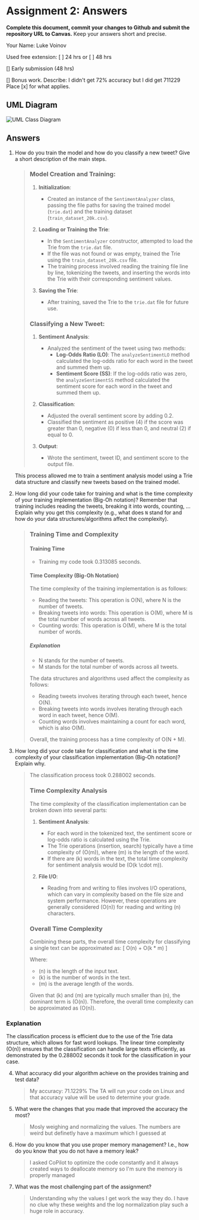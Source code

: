 # Assignment 2: Answers

**Complete this document, commit your changes to Github and submit the repository URL to Canvas.** Keep your answers short and precise.

Your Name: Luke Voinov

Used free extension: [ ] 24 hrs or [ ] 48 hrs

[] Early submission (48 hrs)

[] Bonus work. Describe: I didn't get 72% accuracy but I did get 711229
Place [x] for what applies.


## UML Diagram

![UML Class Diagram](UML_class.png)

## Answers

1. How do you train the model and how do you classify a new tweet? Give a short description of the main steps.

   > ### Model Creation and Training:
   > 1. **Initialization**:
   >    - Created an instance of the `SentimentAnalyzer` class, passing the file paths for saving the trained model (`trie.dat`) and the training dataset (`train_dataset_20k.csv`).
   >
   > 2. **Loading or Training the Trie**:
   >    - In the `SentimentAnalyzer` constructor, attempted to load the Trie from the `trie.dat` file.
   >    - If the file was not found or was empty, trained the Trie using the `train_dataset_20k.csv` file.
   >    - The training process involved reading the training file line by line, tokenizing the tweets, and inserting the words into the Trie with their corresponding sentiment values.
   >
   > 3. **Saving the Trie**:
   >    - After training, saved the Trie to the `trie.dat` file for future use.
   >
   > ### Classifying a New Tweet:
   > 1. **Sentiment Analysis**:
   >    - Analyzed the sentiment of the tweet using two methods:
   >      - **Log-Odds Ratio (LO)**: The `analyzeSentimentLO` method calculated the log-odds ratio for each word in the tweet and summed them up.
   >      - **Sentiment Score (SS)**: If the log-odds ratio was zero, the `analyzeSentimentSS` method calculated the sentiment score for each word in the tweet and summed them up.
   >
   > 2. **Classification**:
   >    - Adjusted the overall sentiment score by adding 0.2.
   >    - Classified the sentiment as positive (4) if the score was greater than 0, negative (0) if less than 0, and neutral (2) if equal to 0.
   >
   > 3. **Output**:
   >    - Wrote the sentiment, tweet ID, and sentiment score to the output file.

   This process allowed me to train a sentiment analysis model using a Trie data structure and classify new tweets based on the trained model.

2. How long did your code take for training and what is the time complexity of your training implementation (Big-Oh notation)? Remember that training includes reading the tweets, breaking it into words, counting, ... Explain why you get this complexity (e.g., what does `N` stand for and how do your data structures/algorithms affect the complexity).

   > ### Training Time and Complexity
   > 
   > #### Training Time
   > - Training my code took 0.313085 seconds.
   >
   > #### Time Complexity (Big-Oh Notation)
   > The time complexity of the training implementation is as follows:
   >
   > - Reading the tweets: This operation is O(N), where N is the number of tweets.
   > - Breaking tweets into words: This operation is O(M), where M is the total number of words across all tweets.
   > - Counting words: This operation is O(M), where M is the total number of words.
   >
   > ##### Explanation
   > - N stands for the number of tweets.
   > - M stands for the total number of words across all tweets.
   >
   > The data structures and algorithms used affect the complexity as follows:
   > - Reading tweets involves iterating through each tweet, hence O(N).
   > - Breaking tweets into words involves iterating through each word in each tweet, hence O(M).
   > - Counting words involves maintaining a count for each word, which is also O(M).
   >
   > Overall, the training process has a time complexity of O(N + M).

3. How long did your code take for classification and what is the time complexity of your classification implementation (Big-Oh notation)? Explain why.

   > The classification process took 0.288002 seconds. 
   >
   > ### Time Complexity Analysis
   >
   > The time complexity of the classification implementation can be broken down into several parts:
   >
   > 1. **Sentiment Analysis**:
   >     - For each word in the tokenized text, the sentiment score or log-odds ratio is calculated using the Trie. 
   >     - The Trie operations (insertion, search) typically have a time complexity of \(O(m)\), where \(m\) is the length of the word. 
   >     - If there are \(k\) words in the text, the total time complexity for sentiment analysis would be \(O(k \cdot m)\).
   >
   > 2. **File I/O**:
   >     - Reading from and writing to files involves I/O operations, which can vary in complexity based on the file size and system performance. However, these operations are generally considered \(O(n)\) for reading and writing \(n\) characters.
   >
   > ### Overall Time Complexity
   >
   > Combining these parts, the overall time complexity for classifying a single text can be approximated as:
   \[ O(n) + O(k * m) \]
   >
   > Where:
   > - \(n\) is the length of the input text.
   > - \(k\) is the number of words in the text.
   > - \(m\) is the average length of the words.
   >
   > Given that \(k\) and \(m\) are typically much smaller than \(n\), the dominant term is \(O(n)\). Therefore, the overall time complexity can be approximated as \(O(n)\).

### Explanation

The classification process is efficient due to the use of the Trie data structure, which allows for fast word lookups. The linear time complexity \(O(n)\) ensures that the classification can handle large texts efficiently, as demonstrated by the 0.288002 seconds it took for the classification in your case.

4. What accuracy did your algorithm achieve on the provides training and test data? 

   > My accuracy: 71.1229% 
   The TA will run your code on Linux and that accuracy value will be used to determine your grade.

5. What were the changes that you made that improved the accuracy the most?
   
   > Mosly weighing and normalizing the values. The numbers are weird but definetly have a maximum which I guessed at

6. How do you know that you use proper memory management? I.e., how do you know that you do not have
   a memory leak?

   > I asked CoPilot to optimize the code constantly and it always created ways to deallocate memory so I'm sure the memory is properly managed

6. What was the most challenging part of the assignment?

   > Understanding why the values I get work the way they do. I have no clue why these weights and the log normalization play such a huge role in accuracy.